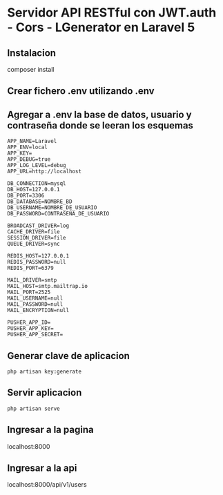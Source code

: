 # Servidor API RESTful con JWT.auth - Cors - LGenerator en Laravel 5

## Instalacion
composer install

## Crear fichero .env utilizando .env
## Agregar a .env la base de datos, usuario y contraseña donde se leeran los esquemas 
```
APP_NAME=Laravel
APP_ENV=local
APP_KEY=
APP_DEBUG=true
APP_LOG_LEVEL=debug
APP_URL=http://localhost

DB_CONNECTION=mysql
DB_HOST=127.0.0.1
DB_PORT=3306
DB_DATABASE=NOMBRE_BD
DB_USERNAME=NOMBRE_DE_USUARIO
DB_PASSWORD=CONTRASEÑA_DE_USUARIO

BROADCAST_DRIVER=log
CACHE_DRIVER=file
SESSION_DRIVER=file
QUEUE_DRIVER=sync

REDIS_HOST=127.0.0.1
REDIS_PASSWORD=null
REDIS_PORT=6379

MAIL_DRIVER=smtp
MAIL_HOST=smtp.mailtrap.io
MAIL_PORT=2525
MAIL_USERNAME=null
MAIL_PASSWORD=null
MAIL_ENCRYPTION=null

PUSHER_APP_ID=
PUSHER_APP_KEY=
PUSHER_APP_SECRET=
```
## Generar clave de aplicacion

```
php artisan key:generate
```

## Servir aplicacion

```
php artisan serve
```

## Ingresar a la pagina
localhost:8000

## Ingresar a la api
localhost:8000/api/v1/users

